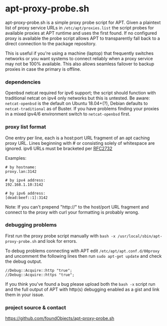 # apt-proxy-probe.sh
apt-proxy-probe.sh is a simple proxy probe script for APT. Given a plaintext list of proxy service URLs
in `/etc/apt/proxies.list` the script probes for available proxies at APT runtime and uses the first found. If no
configured proxy is available the probe script allows APT to transparently fall back to a direct connection to the
package repository.

This is useful if you're using a machine (laptop) that frequently switches networks or you want systems to connect
reliably when a proxy service may not be 100% available. This also allows seamless failover to backup proxies in case
the primary is offline.

### dependencies
Openbsd netcat required for ipv6 support; the script should function with traditional netcat on ipv4 only networks but
this is untested. Be aware: `netcat-openbsd` is the default on Ubuntu 18.04+(?), Debian defaults to `netcat-traditional`
as of Buster. If you have problems finding your proxies in a mixed ipv4/6 environment switch to `netcat-openbsd` first.

### proxy list format
One entry per line, each is a host:port URL fragment of an apt caching proxy URL. Lines beginning with # or consisting
solely of whitespace are ignored. ipv6 URLs must be bracketed per [RFC2732](https://www.ietf.org/rfc/rfc2732.txt)

Examples:
```
# by hostname:
proxy.lan:3142

# by ipv4 address:
192.168.1.10:3142

# by ipv6 address:
[dead:beef::1]:3142
```

Note: If you can't prepend "http://" to the host/port URL fragment and connect to the proxy with curl your formatting is
probably wrong.

### debugging problems

First run the proxy probe script manually with `bash -x /usr/local/sbin/apt-proxy-probe.sh` and look for errors.

To debug problems connecting with APT edit `/etc/apt/apt.conf.d/00proxy` and uncomment the following lines then run
`sudo apt-get update` and check the debug output.
```
//Debug::Acquire::http "true";
//Debug::Acquire::https "true";
```

If you think you've found a bug please upload both the `bash -x` script run and the full output of APT with http(s)
debugging enabled as a gist and link them in your issue.

### project source & contact

https://github.com/foundObjects/apt-proxy-probe.sh
